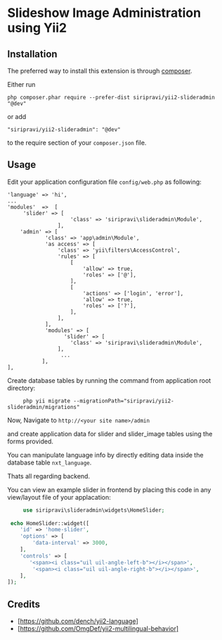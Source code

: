 # Slideshow Image Administration using Yii2


Installation
------------

The preferred way to install this extension is through [composer](http://getcomposer.org/download/).

Either run

```
php composer.phar require --prefer-dist siripravi/yii2-slideradmin "@dev"
```

or add

```
"siripravi/yii2-slideradmin": "@dev"
```

to the require section of your `composer.json` file.


Usage
-----
Edit your application configuration file `config/web.php` as following:
```
'language' => 'hi',
...
'modules'  =>  [
     'slider' => [
                    'class' => 'siripravi\slideradmin\Module',
                ],
    'admin' => [
            'class' => 'app\admin\Module',
            'as access' => [
                'class' => 'yii\filters\AccessControl',
                'rules' => [
                    [
                        'allow' => true,
                        'roles' => ['@'],
                    ],
                    [
                        'actions' => ['login', 'error'],
                        'allow' => true,
                        'roles' => ['?'],
                    ],
                ],
            ],
            'modules' => [
                  'slider' => [
                    'class' => 'siripravi\slideradmin\Module',
                ],
                 ...
           ],      
],

```
Create database tables by running the command from application root directory:
```
     php yii migrate --migrationPath="siripravi/yii2-slideradmin/migrations"
```
Now, Navigate to `http://<your site name>/admin`

and create application data for slider and slider_image tables using the forms provided.

You can manipulate language info by directly editing data inside the database table `nxt_language`.

Thats all regarding backend.

You can view an example slider in frontend by placing this code in any view/layout file of your applacation:
```php
     use siripravi\slideradmin\widgets\HomeSlider;
    
 echo HomeSlider::widget([
    'id' => 'home-slider',
	'options' => [       
        'data-interval' => 3000,
    ],
    'controls' => [
       '<span><i class="uil uil-angle-left-b"></i></span>',
        '<span><i class="uil uil-angle-right-b"></i></span>',
    ],
]);
```
## Credits

- [https://github.com/dench/yii2-language]
- [https://github.com/OmgDef/yii2-multilingual-behavior]
